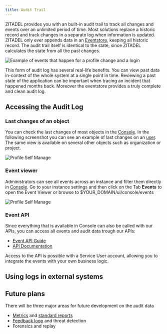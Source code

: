 ```yaml
---
title: Audit Trail
---
```


ZITADEL provides you with an built-in audit trail to track all changes and events over an unlimited period of time.
Most solutions replace a historic record and track changes in a separate log when information is updated.
ZITADEL only ever appends data in an [Eventstore](https://docs.zitadel.com/docs/concepts/eventstore), keeping all historic record.
The audit trail itself is identical to the state, since ZITADEL calculates the state from all the past changes.

![Example of events that happen for a profile change and a login](/img/concepts/audit-trail/audit-log-events.png)

This form of audit log has several real-life benefits.
You can view past data in-context of the whole system at a single point in time.
Reviewing a past state of the application can be important when tracing an incident that happened months back. Moreover the eventstore provides a truly complete and clean audit log.

## Accessing the Audit Log

### Last changes of an object

You can check the last changes of most objects in the [Console](/docs/guides/manage/console/overview).
In the following screenshot you can see an example of last changes on an [user](/docs/guides/manage/console/users).
The same view is available on several other objects such as organization or project.

![Profile Self Manage](/img/guides/console/myprofile.png)

### Event viewer

Administrators can see all events across an instance and filter them directly in [Console](/docs/guides/manage/console/overview).
Go to your instance settings and then click on the Tab **Events** to open the Event Viewer or browse to $YOUR_DOMAIN/ui/console/events  

![Profile Self Manage](/img/concepts/audit-trail/event-viewer.png)

### Event API

Since everything that is available in Console can also be called with our APIs, you can access all events and audit data trough our APIs:

- [Event API Guide](/docs/guides/integrate/event-api)
- [API Documentation](/docs/category/apis/admin/events)

Access to the API is possible with a Service User account, allowing you to integrate the events with your own business logic.

## Using logs in external systems

## Future plans

There will be three major areas for future development on the audit data

- [Metrics](https://github.com/zitadel/zitadel/issues/4458) and [standard reports](https://github.com/zitadel/zitadel/discussions/2162#discussioncomment-1153259)
- [Feedback loop](https://github.com/zitadel/zitadel/issues/5102) and threat detection
- Forensics and replay
